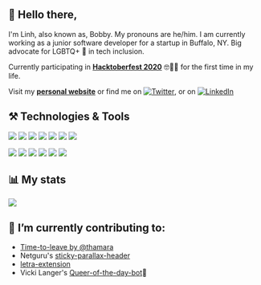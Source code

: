 ## 👋 Hello there,

I'm Linh, also known as, Bobby. My pronouns are he/him. I am currently working as a junior software developer for a startup in Buffalo, NY. Big advocate for LGBTQ+ 🌈 in tech inclusion.

Currently participating in **[Hacktoberfest 2020](https://hacktoberfest.digitalocean.com)** 🤓👌🏻 for the first time in my life. 

Visit my **[personal website](https://linhnguyen.dev)** or find me on [![Twitter][1.2]][1], or on [![LinkedIn][2.2]][2]

[1.2]: http://i.imgur.com/wWzX9uB.png (twitter icon without padding)
[2.2]: https://raw.githubusercontent.com/MartinHeinz/MartinHeinz/master/linkedin-3-16.png (LinkedIn icon without padding)

[1]: https://twitter.com/bobbywin16
[2]: https://www.linkedin.com/in/linhnguyen16/





## ⚒️ Technologies & Tools
![](https://img.shields.io/badge/code-python-brightgreen) ![](https://img.shields.io/badge/code-javascript-brightgreen) ![](https://img.shields.io/badge/code-react_native-brightgreen) ![](https://img.shields.io/badge/code-R-brightgreen) ![](https://img.shields.io/badge/code-java-brightgreen) ![](https://img.shields.io/badge/code-SQL-brightgreen) ![](https://img.shields.io/badge/learning-jQuery-blueviolet)

![](https://img.shields.io/badge/tool-Jest-blue) ![](https://img.shields.io/badge/tool-Redux_Saga-blue) ![](https://img.shields.io/badge/tool-storybook-blue) ![](https://img.shields.io/badge/editor-VS_code-blue) ![](https://img.shields.io/badge/tool-Xcode-blue) ![](https://img.shields.io/badge/design-ADOBE_XD-blue) 


## 📊 My stats

![](https://github-readme-stats.vercel.app/api?username=bobsany16&show_icons=true&theme=tokyonight)

## 🔭 I’m currently contributing to: 

- [Time-to-leave by @thamara](https://github.com/thamara/time-to-leave)
- Netguru's [sticky-parallax-header ](https://github.com/netguru/sticky-parallax-header)
- [letra-extension ](https://github.com/jayehernandez/letra-extension)
- Vicki Langer's [Queer-of-the-day-bot](https://github.com/VickiLanger/Queer-of-the-day-bot)🌈 

